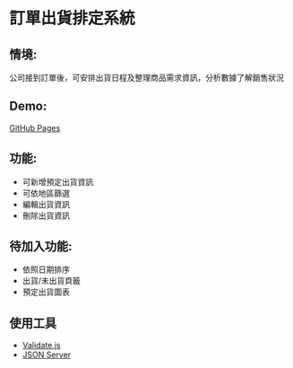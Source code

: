 # 訂單出貨排定系統

## 情境:

公司接到訂單後，可安排出貨日程及整理商品需求資訊，分析數據了解銷售狀況

## Demo:

[GitHub Pages](https://woowooyong.github.io/Shipping-Schedule-Helper/)

## 功能:

- 可新增預定出貨資訊
- 可依地區篩選
- 編輯出貨資訊
- 刪除出貨資訊

## 待加入功能:

- 依照日期排序
- 出貨/未出貨頁籤
- 預定出貨圖表

## 使用工具

- [Validate.js](https://validatejs.org/#validate-js)
- [JSON Server](https://github.com/typicode/json-server)
